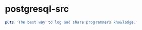 # postgresql-src

```ruby:qiita.rb
puts 'The best way to log and share programmers knowledge.'
```



